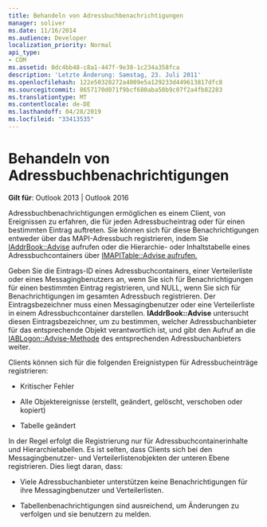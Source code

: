```yaml
---
title: Behandeln von Adressbuchbenachrichtigungen
manager: soliver
ms.date: 11/16/2014
ms.audience: Developer
localization_priority: Normal
api_type:
- COM
ms.assetid: 0dc4bb48-c8a1-447f-9e38-1c234a358fca
description: 'Letzte Änderung: Samstag, 23. Juli 2011'
ms.openlocfilehash: 122e50328272a4009e5a129233d449613817dfc8
ms.sourcegitcommit: 8657170d071f9bcf680aba50b9c07f2a4fb82283
ms.translationtype: MT
ms.contentlocale: de-DE
ms.lasthandoff: 04/28/2019
ms.locfileid: "33413535"
---
```

# <a name="handing-address-book-notification"></a>Behandeln von Adressbuchbenachrichtigungen
  
**Gilt für**: Outlook 2013 | Outlook 2016 
  
Adressbuchbenachrichtigungen ermöglichen es einem Client, von Ereignissen zu erfahren, die für jeden Adressbucheintrag oder für einen bestimmten Eintrag auftreten. Sie können sich für diese Benachrichtigungen entweder über das MAPI-Adressbuch registrieren, indem Sie [IAddrBook::Advise](iaddrbook-advise.md) aufrufen oder die Hierarchie- oder Inhaltstabelle eines Adressbuchcontainers über [IMAPITable::Advise aufrufen.](imapitable-advise.md) 
  
Geben Sie die Eintrags-ID eines Adressbuchcontainers, einer Verteilerliste oder eines Messagingbenutzers an, wenn Sie sich für Benachrichtigungen für einen bestimmten Eintrag registrieren, und NULL, wenn Sie sich für Benachrichtigungen im gesamten Adressbuch registrieren. Der Eintragsbezeichner muss einen Messagingbenutzer oder eine Verteilerliste in einem Adressbuchcontainer darstellen. **IAddrBook::Advise** untersucht diesen Eintragsbezeichner, um zu bestimmen, welcher Adressbuchanbieter für das entsprechende Objekt verantwortlich ist, und gibt den Aufruf an die [IABLogon::Advise-Methode](iablogon-advise.md) des entsprechenden Adressbuchanbieters weiter. 
  
Clients können sich für die folgenden Ereignistypen für Adressbucheinträge registrieren:
  
- Kritischer Fehler
    
- Alle Objektereignisse (erstellt, geändert, gelöscht, verschoben oder kopiert)
    
- Tabelle geändert
    
In der Regel erfolgt die Registrierung nur für Adressbuchcontainerinhalte und Hierarchietabellen. Es ist selten, dass Clients sich bei den Messagingbenutzer- und Verteilerlistenobjekten der unteren Ebene registrieren. Dies liegt daran, dass:
  
- Viele Adressbuchanbieter unterstützen keine Benachrichtigungen für ihre Messagingbenutzer und Verteilerlisten.
    
- Tabellenbenachrichtigungen sind ausreichend, um Änderungen zu verfolgen und sie benutzern zu melden.
    

